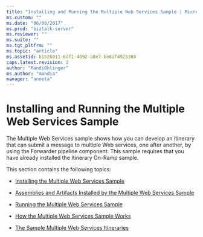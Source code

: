 ```yaml
---
title: "Installing and Running the Multiple Web Services Sample | Microsoft Docs"
ms.custom: ""
ms.date: "06/08/2017"
ms.prod: "biztalk-server"
ms.reviewer: ""
ms.suite: ""
ms.tgt_pltfrm: ""
ms.topic: "article"
ms.assetid: b1526011-6af1-4092-a8e7-be8af4925388
caps.latest.revision: 2
author: "MandiOhlinger"
ms.author: "mandia"
manager: "anneta"
---
```

# Installing and Running the Multiple Web Services Sample
The Multiple Web Services sample shows how you can develop an itinerary that can submit a message to multiple Web services, one after another, by using the Forwarder pipeline component. This sample requires that you have already installed the Itinerary On-Ramp sample.  
  
 This section contains the following topics:  
  
-   [Installing the Multiple Web Services Sample](../esb-toolkit/installing-the-multiple-web-services-sample.md)  
  
-   [Assemblies and Artifacts Installed by the Multiple Web Services Sample](../esb-toolkit/assemblies-and-artifacts-installed-by-the-multiple-web-services-sample.md)  
  
-   [Running the Multiple Web Services Sample](../esb-toolkit/running-the-multiple-web-services-sample.md)  
  
-   [How the Multiple Web Services Sample Works](../esb-toolkit/how-the-multiple-web-services-sample-works.md)  
  
-   [The Sample Multiple Web Services Itineraries](../esb-toolkit/the-sample-multiple-web-services-itineraries.md)